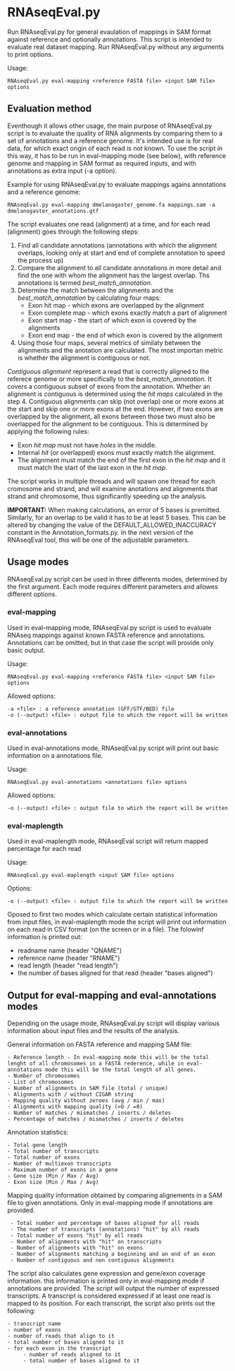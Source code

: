 # RNAseqEval.py
Run RNAseqEval.py for general evaulation of mappings in SAM format against reference and optionally annotations. This script is intended to evaluate real dataset mapping. Run RNAseqEval.py without any arguments to print options.

Usage:
     
    RNAseqEval.py eval-mapping <reference FASTA file> <input SAM file> options

## Evaluation method
Eventhough it allows other usage, the main purpose of RNAseqEval.py script is to evaluate the quality of RNA alignments by comparing them to a set of annotations and a reference genome. It's intended use is for real data, for which exact origin of each read is not known. To use the script in this way, it has to be run in eval-mapping mode (see below), with reference genome and mapping in SAM format as required inputs, and with annotations as extra input (-a option).

Example for using RNAseqEval.py to evaluate mappings agains annotations and a reference genome:

    RNAseqEval.py eval-mapping dmelanogaster_genome.fa mappings.sam -a dmelanogaster_annotations.gtf

The script evaluates one read (alignment) at a time, and for each read (alignment) goes through the following steps:
1. Find all candidate annotations (annotations with which the alignment overlaps, looking only at start and end of complete annotation to speed the process up)
2. Compare the alignment to all candidate annotations in more detail and find the one with whom the alignment has the largest overlap. Ths annotations is termed _best_match_annotation._
3. Determine the match between the alignments and the _best_match_annotation_ by calculating four maps:
     - Exon hit map - which exons are overlapped by the alignment
     - Exon complete map - which exons exactly match a part of alignment
     - Exon start map - the start of which exon is covered by the alignments
     - Exon end map - the end of which exon is covered by the alignment
4. Using those four maps, several metrics of similaty between the alignments and the anotation are calculated. The most importan metric is whether the alignment is contiguous or not.

_Contiguous alignment_ represent a read that is correctly aligned to the referece genome or more specifically to the _best_match_annotation_. It covers a contiguous subset of exons from the annotation. Whether an alignment is contiguous is determined using the _hit maps_ calculated in the step 4. Contiguous alignments can skip (not overlap) one or more exons at the start and skip one or more exons at the end. However, if two exons are overlapped by the alignment, all exons between those two must also be overlapped for the alignment to be contiguous. This is determined by applying the following rules:
- Exon _hit map_ must not have _holes_ in the middle. 
- Internal _hit_ (or overlapped) exons must exactly match the alignment. 
- The alignment must match the end of the first exon in the _hit map_ and it must match the start of the last exon in the _hit map_.

The script works in multiple threads and will spawn one thread for each cromosome and strand, and will examine anotations and alignments that strand and chromosome, thus significantly speeding up the analysis. 

__IMPORTANT:__ When making calculations, an error of 5 bases is premitted. Similarly, for an overlap to be valid it has to be at least 5 bases. This can be altered by changing the value of the DEFAULT_ALLOWED_INACCURACY constant in the Annotation_formats.py. In the next version of the RNAseqEval tool, this will be one of the adjustable parameters.

## Usage modes
RNAseqEval.py script can be used in three differents modes, determined by the first argument. Each mode requires different parameters and allowes different options.

### eval-mapping
Used in eval-mapping mode, RNAseqEval.py script is used to evaluate RNAseq mappings against known FASTA reference and annotations. Annotations can be omitted, but in that case the script will provide only basic output.

Usage:

    RNAseqEval.py eval-mapping <reference FASTA file> <input SAM file> options
    
Allowed options:

    -a <file> : a reference annotation (GFF/GTF/BED) file
    -o (--output) <file> : output file to which the report will be written

### eval-annotations
Used in eval-annotations mode, RNAseqEval.py script will print out basic information on a annotations file.

Usage:

    RNAseqEval.py eval-annotations <annotations file> options

Allowed options:

    -o (--output) <file> : output file to which the report will be written

### eval-maplength
Used in eval-maplength mode, RNAseqEval script will return mapped percentage for each read

Usage:

    RNAseqEval.py eval-maplength <input SAM file> options

Options:

    -o (--output) <file> : output file to which the report will be written

Oposed to first two modes which calculate certain statistical information from input files, in eval-maplength mode the script will print out information on each read in CSV format (on the screen or in a file). The folowinf information is printed out:
- readname name (header "QNAME")
- reference name (header "RNAME")
- read length (header "read length")
- the number of bases aligned for that read (header "bases aligned")

## Output for eval-mapping and eval-annotations modes
Depending on the usage mode, RNAseqEval.py script will display various information about input files and the results of the analysis.

General information on FASTA reference and mapping SAM file:

    - Reference length - In eval-mapping mode this will be the total lenght of all chromosomes in a FASTA rederence, while in eval-annotations mode this will be the total length of all genes.
    - Number of chromosomes
    - List of chromosomes
    - Number of alignments in SAM file (total / unique)
    - Alignments with / without CIGAR string
    - Mapping quality without zeroes (avg / min / max)
    - Alignments with mapping quality (>0 / =0)
    - Number of matches / mismatches / inserts / deletes
    - Percentage of matches / mismatches / inserts / deletes

Annotation statistics:

    - Total gene length
    - Total number of transcripts
    - Total number of exons
    - Number of multiexon transcripts
    - Maximum number of exons in a gene
    - Gene size (Min / Max / Avg)
    - Exon size (Min / Max / Avg)

Mapping quality information obtained by comparing alignements in a SAM file to given annotations. Only in eval-mapping mode if annotations are provided.

     - Total number and percentage of bases aligned for all reads
     - The number of transcripts (annotations) "hit" by all reads
     - Total number of exons "hit" by all reads
     - Number of alignments with "hit" on transcripts
     - Number of alignments with "hit" on exons
     - Number of alignments matching a beginning and an end of an exon
     - Number of contiguous and non contiguous alignments

The script also calculates gene expression and gene/exon coverage information. this information is printed only in eval-mapping mode if annotations are provided. The script will output the number of expressed transcripts. A transcript is considered expressed if at least one read is mapped to its position. For each transcript, the script also prints out the following:

    - transcript name
    - number of exons
    - number of reads that align to it
    - total number of bases aligned to it
    - for each exon in the transcript
         - number of reads aligned to it
         - total number of bases aligned to it

